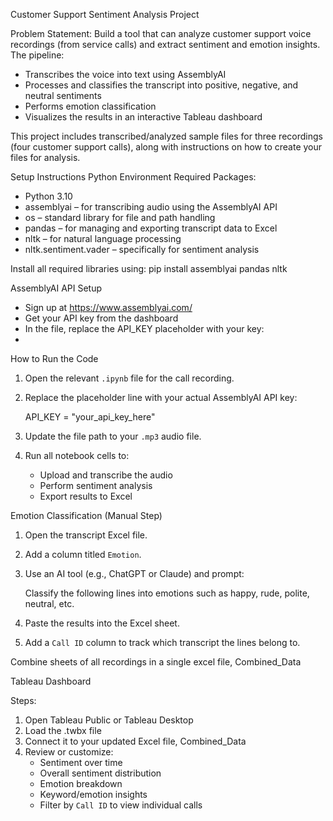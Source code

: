 
Customer Support Sentiment Analysis Project

Problem Statement:
Build a tool that can analyze customer support voice recordings (from service calls) and extract sentiment and emotion insights. The pipeline:
- Transcribes the voice into text using AssemblyAI
- Processes and classifies the transcript into positive, negative, and neutral sentiments
- Performs emotion classification
- Visualizes the results in an interactive Tableau dashboard

This project includes transcribed/analyzed sample files for three recordings (four customer support calls), along with instructions on how to create your files for analysis.  

Setup Instructions
Python Environment
Required Packages:
- Python 3.10
- assemblyai – for transcribing audio using the AssemblyAI API
- os – standard library for file and path handling
- pandas – for managing and exporting transcript data to Excel
- nltk – for natural language processing
- nltk.sentiment.vader – specifically for sentiment analysis

Install all required libraries using:
pip install assemblyai pandas nltk

AssemblyAI API Setup
- Sign up at https://www.assemblyai.com/
- Get your API key from the dashboard
- In the file, replace the API_KEY placeholder with your key:
- 
How to Run the Code
1. Open the relevant `.ipynb` file for the call recording.
2. Replace the placeholder line with your actual AssemblyAI API key:

   API_KEY = "your_api_key_here"

3. Update the file path to your `.mp3` audio file.
4. Run all notebook cells to:
   - Upload and transcribe the audio
   - Perform sentiment analysis
   - Export results to Excel

Emotion Classification (Manual Step)
1. Open the transcript Excel file.
2. Add a column titled `Emotion`.
3. Use an AI tool (e.g., ChatGPT or Claude) and prompt:

   Classify the following lines into emotions such as happy, rude, polite, neutral, etc.

4. Paste the results into the Excel sheet.
5. Add a `Call ID` column to track which transcript the lines belong to.

Combine sheets of all recordings in a single excel file, Combined_Data

Tableau Dashboard

Steps:
1. Open Tableau Public or Tableau Desktop
2. Load the .twbx file
3. Connect it to your updated Excel file, Combined_Data 
4. Review or customize:
   - Sentiment over time
   - Overall sentiment distribution
   - Emotion breakdown
   - Keyword/emotion insights
   - Filter by `Call ID` to view individual calls













